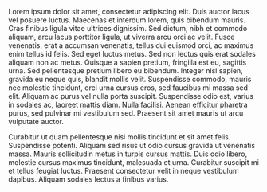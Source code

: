 Lorem ipsum dolor sit amet, consectetur adipiscing elit. Duis auctor lacus vel posuere luctus. Maecenas et interdum lorem, quis bibendum mauris. Cras finibus ligula vitae ultrices dignissim. Sed dictum, nibh et commodo aliquam, arcu lacus porttitor ligula, ut viverra arcu orci ac velit. Fusce venenatis, erat a accumsan venenatis, tellus dui euismod orci, ac maximus enim tellus id felis. Sed eget luctus metus. Sed non lectus quis erat sodales aliquam non ac metus. Quisque a sapien pretium, fringilla est eu, sagittis urna. Sed pellentesque pretium libero eu bibendum. Integer nisl sapien, gravida eu neque quis, blandit mollis velit. Suspendisse commodo, mauris nec molestie tincidunt, orci urna cursus eros, sed faucibus mi massa sed elit. Aliquam ac purus vel nulla porta suscipit. Suspendisse odio est, varius in sodales ac, laoreet mattis diam. Nulla facilisi. Aenean efficitur pharetra purus, sed pulvinar mi vestibulum sed. Praesent sit amet mauris ut arcu vulputate auctor.

Curabitur ut quam pellentesque nisi mollis tincidunt et sit amet felis. Suspendisse potenti. Aliquam sed risus ut odio cursus gravida ut venenatis massa. Mauris sollicitudin metus in turpis cursus mattis. Duis odio libero, molestie cursus maximus tincidunt, malesuada et urna. Curabitur suscipit mi et tellus feugiat luctus. Praesent consectetur velit in neque vestibulum dapibus. Aliquam sodales lectus a finibus varius.